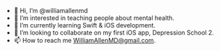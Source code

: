 - 👋 Hi, I’m @williamallenmd
- 👀 I’m interested in teaching people about mental health.
- 🌱 I’m currently learning Swift & iOS development.
- 💞️ I’m looking to collaborate on my first iOS app, Depression School 2.
- 📫 How to reach me WilliamAllenMD@gmail.com.

<!---
williamallenmd/williamallenmd is a ✨ special ✨ repository because its `README.md` (this file) appears on your GitHub profile.
You can click the Preview link to take a look at your changes.
--->
